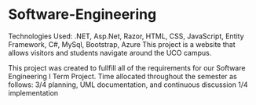 # Software-Engineering
Technologies Used: .NET, Asp.Net, Razor, HTML, CSS, JavaScript, Entity Framework, C#, MySql, Bootstrap, Azure 
This project is a website that allows visitors and students navigate around the UCO campus.

This project was created to fullfill all of the requirements for our Software Engineering I Term Project.
Time allocated throughout the semester as follows:
3/4 planning, UML documentation, and continuous discussion
1/4 implementation
